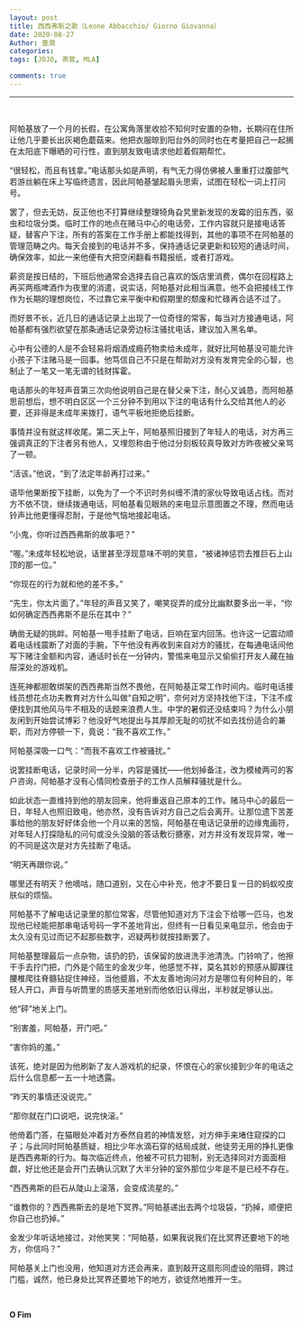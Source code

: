 ```yaml
---
layout: post
title: 西西弗斯之歌（Leone Abbacchio/ Giorno Giovanna）
date: 2020-08-27
Author: 壹澗
categories: 
tags: [JOJO, 茶茸, MLA]

comments: true
--- 
```


***

<br/>

阿帕基放了一个月的长假，在公寓角落里收拾不知何时安置的杂物，长期闷在住所让他几乎要长出灰褐色蘑菇来。他把衣服晾到阳台外的同时也在考量把自己一起搁在太阳底下曝晒的可行性，直到朋友致电请求他趁着假期帮忙。

“很轻松，而且有钱拿。”电话那头如是声明，有气无力得仿佛被人重重打过腹部气若游丝躺在床上写临终遗言，因此阿帕基皱起眉头思索，试图在轻松一词上打问号。

罢了，但去无妨，反正他也不打算继续整理犄角旮旯里新发现的发霉的旧东西，驱虫和垃圾分类。临时工作的地点在赌马中心的电话旁，工作内容就只是接电话答疑，替客户下注，所有的答案在工作手册上都能找得到，其他的事项不在阿帕基的管理范畴之内。每天会接到的电话并不多，保持通话记录更新和较短的通话时间，确保效率，如此一来他便有大把空闲翻看书籍报纸，或者打游戏。

薪资是按日结的，下班后他通常会选择去自己喜欢的饭店里消费，偶尔在回程路上再买两瓶啤酒作为夜里的消遣，说实话，阿帕基对此相当满意。他不会把接线工作作为长期的理想岗位，不过靠它来平衡中和假期里的颓废和忙碌再合适不过了。

而好景不长，近几日的通话记录上出现了一位奇怪的常客，每当对方接通电话，阿帕基都有强烈欲望在那条通话记录旁边标注骚扰电话，建议加入黑名单。

心中有公德的人是不会轻易将烟酒成瘾药物卖给未成年，就好比阿帕基没可能允许小孩子下注赌马是一回事。他笃信自己不只是在帮助对方没有发育完全的心智，也制止了一笔又一笔无谓的钱财挥霍。

电话那头的年轻声音第三次向他说明自己是在替父亲下注，耐心又诚恳，而阿帕基思前想后，想不明白区区一个三分钟不到用以下注的电话有什么交给其他人的必要，还非得是未成年来拨打，语气平板地拒绝后挂断。

事情并没有就这样收尾。第二天上午，阿帕基照旧接到了年轻人的电话，对方再三强调真正的下注者另有他人，又埋怨称由于他过分刻板较真导致对方昨夜被父亲骂了一顿。

“活该。”他说，“到了法定年龄再打过来。”

语毕他果断按下挂断，以免为了一个不识时务纠缠不清的家伙导致电话占线。而对方不依不饶，继续拨通电话，阿帕基看见眼熟的来电显示意图置之不理，然而电话铃声比他更懂得忍耐，于是他气恼地接起电话。

“小鬼，你听过西西弗斯的故事吧？”

“喔。”未成年轻松地说，话里甚至浮现意味不明的笑意，“被诸神惩罚去推巨石上山顶的那一位。”

“你现在的行为就和他的差不多。”

“先生，你太片面了。”年轻的声音又笑了，嘲笑捉弄的成分比幽默要多出一半，“你如何确定西西弗斯不是乐在其中？”

确凿无疑的挑衅。阿帕基一甩手挂断了电话，巨响在室内回荡。也许这一记震动顺着电话线震断了对面的手腕，下午他没有再收到来自对方的骚扰，在每通电话间他写下赌注金额和内容，通话时长在一分钟内，警惕来电显示又偷偷打开友人藏在抽屉深处的游戏机。

连死神都胆敢绑架的西西弗斯当然不畏他，在阿帕基正常工作时间内。临时电话接线员想花点功夫教育对方什么叫做“自知之明”，奈何对方坚持找他下注，下注不成便找到其他风马牛不相及的话题来浪费人生。中学的暑假还没结束吗？为什么小朋友闲到开始尝试博彩？他没好气地提出与其厚颜无耻的叨扰不如去找份适合的兼职，而对方停顿一下，竟说：“我不喜欢工作。”

阿帕基深吸一口气：“而我不喜欢工作被骚扰。”

说罢挂断电话，记录时间一分半，内容是骚扰——他划掉备注，改为模棱两可的客户咨询，阿帕基才没有心情同检查册子的工作人员解释骚扰是什么。

如此状态一直维持到他的朋友回来，他将重返自己原本的工作。赌马中心的最后一日，年轻人也照旧致电，他亦然，没有告诉对方自己之后会离开。让那位遗下苦差事给他的朋友好好体会他一个月以来的苦恼，阿帕基在电话记录册的边缘鬼画符，对年轻人打探隐私的问句或没头没脑的答话敷衍搪塞，对方并没有发现异常，唯一的不同是这次是对方先挂断了电话。

“明天再跟你说。”

哪里还有明天？他嘀咕，随口道别，又在心中补充，他才不要日复一日的蚂蚁咬皮肤似的烦恼。

阿帕基不了解电话记录里的那位常客，尽管他知道对方下注会下给哪一匹马，也发现他已经能把那串电话号码一字不差地背出，但终有一日看见来电显示，他会由于太久没有见过而记不起那些数字，迟疑两秒就按挂断罢了。

阿帕基整理最后一点杂物，该扔的扔，该保留的放进洗手池清洗。门铃响了，他擦干手去拧门把，门外是个陌生的金发少年，他感觉不祥，莫名其妙的预感从脚踝往腰椎爬往脊髓钻捉住神经，当他蹙眉，不太友善地询问对方是哪位有何种目的，年轻人开口，声音与听筒里的质感天差地别而他依旧认得出，半秒就足够认出。

他“砰”地关上门。

“别害羞，阿帕基，开门吧。”

“害你妈的羞。”

该死，绝对是因为他刷新了友人游戏机的纪录，怀恨在心的家伙接到少年的电话之后什么信息都一五一十地透露。

“昨天的事情还没说完。”

“那你就在门口说吧，说完快滚。”

他倚着门答，在猫眼处冲着对方泰然自若的神情发怒，对方伸手来堵住窥探的口子；与此同时阿帕基质疑，相比少年水滴石穿的结局成就，他徒劳无用的挣扎更像是西西弗斯的行为。每次临近终点，他被不可抗力钳制，别无选择同对方面面相觑，好比他还是会开门去确认沉默了大半分钟的室外那位少年是不是已经不存在。

“西西弗斯的巨石从陡山上滚落，会变成流星的。”

“谁教你的？西西弗斯去的是地下冥界。”阿帕基递出去两个垃圾袋，“扔掉，顺便把你自己也扔掉。”

金发少年听话地接过，对他笑笑：“阿帕基，如果我说我们在比冥界还要地下的地方，你信吗？”

阿帕基关上门也没用，他知道对方还会再来，直到敲开这扇形同虚设的阻碍，跨过门槛，诚然，他已身处比冥界还要地下的地方，欲徒然地推开一生。

<br/>

**O Fim**